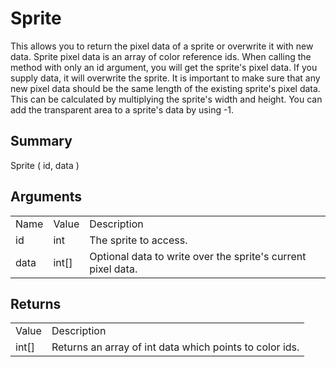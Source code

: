 # Sprite

This allows you to return the pixel data of a sprite or overwrite it with new data. Sprite pixel data is an array of color reference ids. When calling the method with only an id argument, you will get the sprite's pixel data. If you supply data, it will overwrite the sprite. It is important to make sure that any new pixel data should be the same length of the existing sprite's pixel data. This can be calculated by multiplying the sprite's width and height. You can add the transparent area to a sprite's data by using -1.

## Summary

Sprite ( id, data )

## Arguments

<table>
  <tr>
    <td>Name</td>
    <td>Value</td>
    <td>Description</td>
  </tr>
  <tr>
    <td>id</td>
    <td>int</td>
    <td>The sprite to access.</td>
  </tr>
  <tr>
    <td>data</td>
    <td>int[]</td>
    <td>Optional data to write over the sprite's current pixel data.</td>
  </tr>
</table>


## Returns

<table>
  <tr>
    <td>Value</td>
    <td>Description</td>
  </tr>
  <tr>
    <td>int[]</td>
    <td>Returns an array of int data which points to color ids.</td>
  </tr>
</table>


